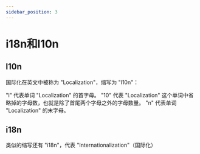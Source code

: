 ```yaml
---
sidebar_position: 3
---
```


# i18n和l10n

## l10n

国际化在英文中被称为 "Localization"，缩写为 "l10n"：

"l" 代表单词 "Localization" 的首字母。
"10" 代表 "Localization" 这个单词中省略掉的字母数，也就是除了首尾两个字母之外的字母数量。
"n" 代表单词 "Localization" 的末字母。

## i18n

类似的缩写还有 "i18n"，代表 "Internationalization"（国际化）
